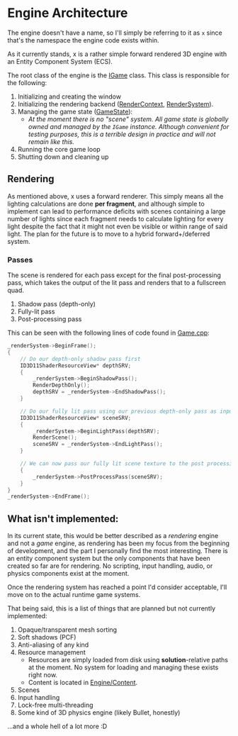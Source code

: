 # Engine Architecture

The engine doesn't have a name, so I'll simply be referring to it as `x` since that's the namespace the engine code exists within.

As it currently stands, x is a rather simple forward rendered 3D engine with an Entity Component System (ECS).

The root class of the engine is the [IGame](../Code/Engine/Game.hpp) class. This class is responsible for the following:

1. Initializing and creating the window
2. Initializing the rendering backend ([RenderContext](../Code/Engine/RenderContext.hpp), [RenderSystem](../Code/Engine/RenderSystem.hpp)).
3. Managing the game state ([GameState](../Code/Engine/GameState.hpp)):
	- *At the moment there is no "scene" system. All game state is globally owned and managed by the `IGame` instance. Although convenient for testing purposes, this is a terrible design in practice and will not remain like this.*
4. Running the core game loop
5. Shutting down and cleaning up

## Rendering

As mentioned above, x uses a forward renderer. This simply means all the lighting calculations are done **per fragment**, and although simple to implement can lead to performance deficits with scenes containing a large number of lights since each fragment needs to calculate lighting for every light despite the fact that it might not even be visible or within range of said light. The plan for the future is to move to a hybrid forward+/deferred system.

### Passes

The scene is rendered for each pass except for the final post-processing pass, which takes the output of the lit pass and renders that to a fullscreen quad.

1. Shadow pass (depth-only)
2. Fully-lit pass
3. Post-processing pass

This can be seen with the following lines of code found in [Game.cpp](../Code/Engine/Game.cpp):

```cpp
_renderSystem->BeginFrame();
{
    // Do our depth-only shadow pass first
    ID3D11ShaderResourceView* depthSRV;
    {
        _renderSystem->BeginShadowPass();
        RenderDepthOnly();
        depthSRV = _renderSystem->EndShadowPass();
    }

    // Do our fully lit pass using our previous depth-only pass as input for our shadow mapping shader
    ID3D11ShaderResourceView* sceneSRV;
    {
        _renderSystem->BeginLightPass(depthSRV);
        RenderScene();
        sceneSRV = _renderSystem->EndLightPass();
    }

    // We can now pass our fully lit scene texture to the post processing pipeline to be processed and displayed on screen
    {
        _renderSystem->PostProcessPass(sceneSRV);
    }
}
_renderSystem->EndFrame();
```

## What **isn't** implemented:

In its current state, this would be better described as a *rendering* engine and not a *game* engine, as rendering has been my focus from the beginning of development, and the part I personally find the most interesting.
There is an entity component system but the only components that have been created so far are for rendering. No scripting, input handling, audio, or physics components exist at the moment.

Once the rendering system has reached a point I'd consider acceptable, I'll move on to the actual runtime game systems.

That being said, this is a list of things that are planned but not currently implemented:

1. Opaque/transparent mesh sorting
2. Soft shadows (PCF)
3. Anti-aliasing of any kind
4. Resource management
	- Resources are simply loaded from disk using **solution**-relative paths at the moment. No system for loading and managing these exists right now.
    - Content is located in [Engine/Content](../Engine/Content).
5. Scenes
6. Input handling
7. Lock-free multi-threading
8. Some kind of 3D physics engine (likely Bullet, honestly)

...and a whole hell of a lot more :D